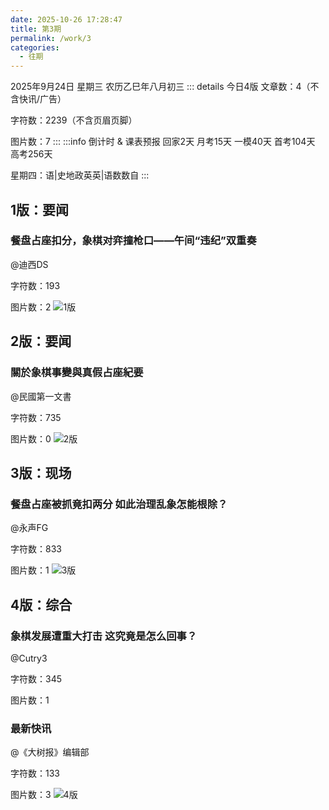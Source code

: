 ```yaml
---
date: 2025-10-26 17:28:47
title: 第3期
permalink: /work/3
categories:
  - 往期
---
```

2025年9月24日 星期三 农历乙巳年八月初三
::: details 今日4版
文章数：4（不含快讯/广告）

字符数：2239（不含页眉页脚）

图片数：7
:::
:::info 倒计时 & 课表预报
回家2天 月考15天 一模40天 首考104天 高考256天

星期四：语|史地政英英|语数数自
:::
## 1版：要闻
### 餐盘占座扣分，象棋对弈撞枪口——午间“违纪”双重奏
@迪西DS

字符数：193

图片数：2
![1版](/3/1.png)
## 2版：要闻
### 關於象棋事變與真假占座紀要
@民國第一文書

字符数：735

图片数：0
![2版](/3/2.png)
## 3版：现场
### 餐盘占座被抓竟扣两分 如此治理乱象怎能根除？
@永声FG

字符数：833

图片数：1
![3版](/3/3.png)
## 4版：综合
### 象棋发展遭重大打击 这究竟是怎么回事？
@Cutry3

字符数：345

图片数：1
### 最新快讯
@《大树报》编辑部

字符数：133

图片数：3
![4版](/3/4.png)